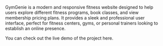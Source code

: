 GymGenie is a modern and responsive fitness website designed to help users explore different fitness programs, book classes, and view membership pricing plans. It provides a sleek and professional user interface, perfect for fitness centers, gyms, or personal trainers looking to establish an online presence.

You can check out the live demo of the project here.
